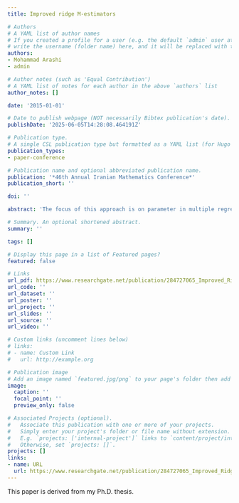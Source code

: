 ```yaml
---
title: Improved ridge M-estimators

# Authors
# A YAML list of author names
# If you created a profile for a user (e.g. the default `admin` user at `content/authors/admin/`), 
# write the username (folder name) here, and it will be replaced with their full name and linked to their profile.
authors:
- Mohammad Arashi
- admin

# Author notes (such as 'Equal Contribution')
# A YAML list of notes for each author in the above `authors` list
author_notes: []

date: '2015-01-01'

# Date to publish webpage (NOT necessarily Bibtex publication's date).
publishDate: '2025-06-05T14:28:08.464191Z'

# Publication type.
# A single CSL publication type but formatted as a YAML list (for Hugo requirements).
publication_types:
- paper-conference

# Publication name and optional abbreviated publication name.
publication: '*46th Annual Iranian Mathematics Conference*'
publication_short: ''

doi: ''

abstract: 'The focus of this approach is on parameter in multiple regression model in the presence of multicollinearity and outliers. Some improved ridge M-estimators are defined and their performance is evaluated in a real example.'

# Summary. An optional shortened abstract.
summary: ''

tags: []

# Display this page in a list of Featured pages?
featured: false

# Links
url_pdf: https://www.researchgate.net/publication/284727065_Improved_Ridge_M_Estimators
url_code: ''
url_dataset: ''
url_poster: ''
url_project: ''
url_slides: ''
url_source: ''
url_video: ''

# Custom links (uncomment lines below)
# links:
# - name: Custom Link
#   url: http://example.org

# Publication image
# Add an image named `featured.jpg/png` to your page's folder then add a caption below.
image:
  caption: ''
  focal_point: ''
  preview_only: false

# Associated Projects (optional).
#   Associate this publication with one or more of your projects.
#   Simply enter your project's folder or file name without extension.
#   E.g. `projects: ['internal-project']` links to `content/project/internal-project/index.md`.
#   Otherwise, set `projects: []`.
projects: []
links:
- name: URL
  url: https://www.researchgate.net/publication/284727065_Improved_Ridge_M_Estimators
---
```


This paper is derived from my Ph.D. thesis.
